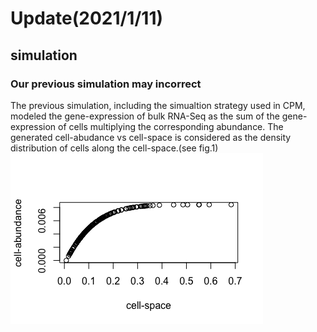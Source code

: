 Update(2021/1/11)
================================

simulation
--------------------------------
### Our previous simulation may incorrect

  The previous simulation, including the simualtion strategy used in CPM, modeled the gene-expression of bulk RNA-Seq as the sum of the gene-expression of cells  multiplying the corresponding abundance. The generated cell-abudance vs cell-space is considered as the density distribution of cells along the cell-space.(see fig.1)
![image](https://github.com/LeonSong1995/Record/blob/main/2020_1_11/fig1.a.tiff)
 


